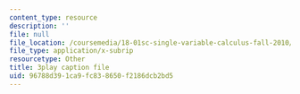 ```yaml
---
content_type: resource
description: ''
file: null
file_location: /coursemedia/18-01sc-single-variable-calculus-fall-2010/96788d391ca9fc838650f2186dcb2bd5_R9a_NHXrBcg.srt
file_type: application/x-subrip
resourcetype: Other
title: 3play caption file
uid: 96788d39-1ca9-fc83-8650-f2186dcb2bd5
---
```

